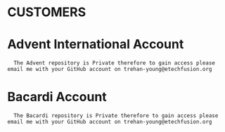 # CUSTOMERS

   # Advent International Account
      The Advent repository is Private therefore to gain access please email me with your GitHub account on trehan-young@etechfusion.org
   
   # Bacardi Account
      The Bacardi repository is Private therefore to gain access please email me with your GitHub account on trehan-young@etechfusion.org
